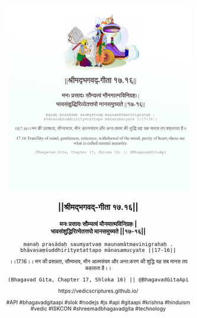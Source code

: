 <img src="../../asset/BG_17_16.png"/>
<center><h2>||श्रीमद्‍भगवद्‍-गीता १७.१६||</h2>
<h3>मनः प्रसादः सौम्यत्वं मौनमात्मविनिग्रहः |<br/>भावसंशुद्धिरित्येतत्तपो मानसमुच्यते ||१७-१६||</h3>
<pre>manaḥ prasādaḥ saumyatvaṃ maunamātmavinigrahaḥ .<br/>bhāvasaṃśuddhirityetattapo mānasamucyate ||17-16||</pre>
<p>।।17.16।। मन की प्रसन्नता, सौम्यभाव, मौन आत्मसंयम और अन्त:करण की शुद्धि यह सब मानस तप कहलाता है।।</p>
<pre>(Bhagavad Gita, Chapter 17, Shloka 16) || @BhagavadGitaApi</pre><p>https://vedicscriptures.github.io/</p><p>#API #bhagavadgitaapi #slok #nodejs #js #api #gitaapi #krishna #hinduism #vedic #ISKCON #shreemadbhagavadgita #technology</p></center>
